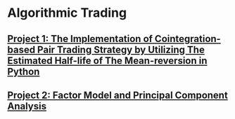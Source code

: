 # Algorithmic Trading

## [Project 1: The Implementation of Cointegration-based Pair Trading Strategy by Utilizing The Estimated Half-life of The Mean-reversion in Python](https://github.com/corneliusgilbert/pair_trading)

## [Project 2: Factor Model and Principal Component Analysis](https://github.com/corneliusgilbert/pca)
